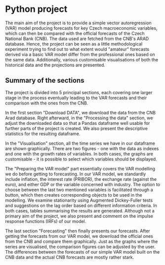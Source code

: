 # Python project
The main aim of the project is to provide a simple vector autoregression (VAR) model producing forecasts for key Czech macroeconomic variables, which can then be compared with the official forecasts of the Czech National Bank (CNB). The data used are fetched from the CNB's ARAD database. Hence, the project can be seen as a little methodological experiment trying to find out to what extent would "amateur" forecasts derived via a basic VAR model differ from the professional ones based on the same data. Additionally, various customisable visualisations of both the historical data and the projections are presented.

## Summary of the sections
The project is divided into 5 principal sections, each covering one larger stage in the process eventually leading to the VAR forecasts and their comparison with the ones from the CNB.

In the first section "Download DATA", we download the data from the CNB Arad database. Right afterward, in the "Processing the data" section, we adjust the downloaded data so that a Pandas dataframe well usable for further parts of the project is created. We also present the descriptive statistics for the resulting dataframe.

In the "Visualisation" section, all the time series we have in our dataframe are shown graphically. There are two figures - one with the data as indexes and one with the growth rates of variables. In both cases, the graphs are customisable - it is possible to select which variables should be displayed. 

The "Preparing the VAR model" part essentially covers the VAR modelling we do before getting to forecasting. In our VAR model, we standardly include inflation, the interest rate (PRIBOR), the exchange rate (against the euro), and either GDP or the variable concerned with industry. The option to choose between the last two mentioned variables is facilitated through a button, which then creates corresponding objects to be used in the modelling. We examine stationarity using Augmented Dickey-Fuller tests and suggestions on the lag order based on different information criteria. In both cases, tables summarising the results are generated. Although not a primary aim of the project, we also present and comment on the impulse response functions (IRFs) of our model.

The last section "Forecasting" then finally presents our forecasts. After getting the forecasts from our VAR model, we download the official ones from the CNB and compare them graphically. Just as the graphs where the series are visualised, the comparison figures can be adjusted by the user. The differences between the forecasts of our simple VAR model built on the CNB data and the actual CNB forecasts are mostly rather stark.  
